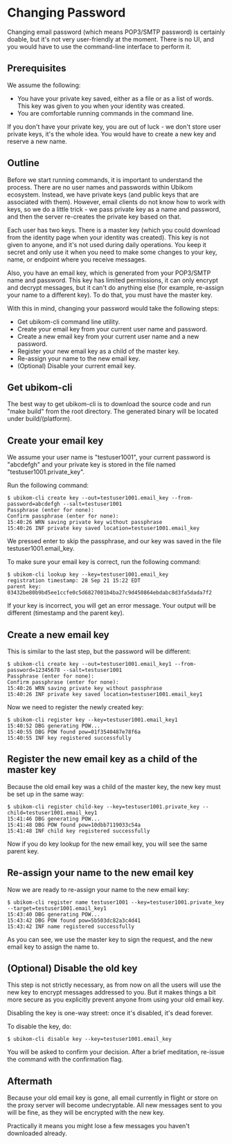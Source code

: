 # Changing Password

Changing email password (which means POP3/SMTP password) is certainly doable, but it's not very 
user-friendly at the moment. There is no UI, and you would have to use the command-line
interface to perform it.

## Prerequisites

We assume the following:

* You have your private key saved, either as a file or as a list of words. This key was given
to you when your identity was created.
* You are comfortable running commands in the command line.

If you don't have your private key, you are out of luck - we don't store user private keys, it's 
the whole idea. You would have to create a new key and reserve a new name.

## Outline

Before we start running commands, it is important to understand the process. There are no 
user names and passwords within Ubikom ecosystem. Instead, we have private keys (and
public keys that are associated with them). However, email clients do not know how to work
with keys, so we do a little trick - we pass private key as a name and password, and then
the server re-creates the private key based on that.

Each user has two keys. There is a master key (which you could download from the identity page
when your identity was created). This key is not given to anyone, and it's not used during
daily operations. You keep it secret and only use it when you need to make some changes to
your key, name, or endpoint where you receive messages.

Also, you have an email key, which is generated from your POP3/SMTP name and password. This
key has limited permissions, it can only encrypt and decrypt messages, but it can't do 
anything else (for example, re-assign your name to a different key). To do that, you must
have the master key.

With this in mind, changing your password would take the following steps:

* Get ubikom-cli command line utility.
* Create your email key from your current user name and password.
* Create a new email key from your current user name and a new password.
* Register your new email key as a child of the master key.
* Re-assign your name to the new email key.
* (Optional) Disable your current email key.

## Get ubikom-cli

The best way to get ubikom-cli is to download the source code and run "make build" from
the root directory. The generated binary will be located under build/(platform).

## Create your email key

We assume your user name is "testuser1001", your current password is "abcdefgh" and your
private key is stored in the file named "testuser1001.private_key".

Run the following command:

```
$ ubikom-cli create key --out=testuser1001.email_key --from-password=abcdefgh --salt=testuser1001
Passphrase (enter for none):
Confirm passphrase (enter for none):
15:40:26 WRN saving private key without passphrase
15:40:26 INF private key saved location=testuser1001.email_key
```

We pressed enter to skip the passphrase, and our key was saved in the file testuser1001.email_key.

To make sure your email key is correct, run the following command:

```
$ ubikom-cli lookup key --key=testuser1001.email_key
registration timestamp: 28 Sep 21 15:22 EDT
parent key: 03432be80b9bd5ee1ccfe0c5d6827001b4ba27c9d450864ebdabc8d3fa5dada7f2
```

If your key is incorrect, you will get an error message. Your output will be different (timestamp 
and the parent key).

## Create a new email key

This is similar to the last step, but the password will be different:

```
$ ubikom-cli create key --out=testuser1001.email_key1 --from-password=12345678 --salt=testuser1001
Passphrase (enter for none):
Confirm passphrase (enter for none):
15:40:26 WRN saving private key without passphrase
15:40:26 INF private key saved location=testuser1001.email_key1
```

Now we need to register the newly created key:

```
$ ubikom-cli register key --key=testuser1001.email_key1
15:40:52 DBG generating POW...
15:40:55 DBG POW found pow=01f3540487e78f6a
15:40:55 INF key registered successfully
```

## Register the new email key as a child of the master key

Because the old email key was a child of the master key, the new key must be set up in the same way:

```
$ ubikom-cli register child-key --key=testuser1001.private_key --child=testuser1001.email_key1
15:41:46 DBG generating POW...
15:41:48 DBG POW found pow=10dbb7119033c54a
15:41:48 INF child key registered successfully
```

Now if you do key lookup for the new email key, you will see the same parent key.

## Re-assign your name to the new email key

Now we are ready to re-assign your name to the new email key:

```
$ ubikom-cli register name testuser1001 --key=testuser1001.private_key --target=testuser1001.email_key1
15:43:40 DBG generating POW...
15:43:42 DBG POW found pow=5b503dc82a3c4d41
15:43:42 INF name registered successfully
```

As you can see, we use the master key to sign the request, and the new email key to assign the
name to.

## (Optional) Disable the old key

This step is not strictly necessary, as from now on all the users will use the new key to
encrypt messages addressed to you. But it makes things a bit more secure as you explicitly
prevent anyone from using your old email key.

Disabling the key is one-way street: once it's disabled, it's dead forever. 

To disable the key, do:

```
$ ubikom-cli disable key --key=testuser1001.email_key
```

You will be asked to confirm your decision. After a brief meditation, re-issue the command
with the confirmation flag.

## Aftermath

Because your old email key is gone, all email currently in flight or store on the proxy
server will become undecryptable. All new messages sent to you will be fine, as they
will be encrypted with the new key.

Practically it means you might lose a few messages you haven't downloaded already.
